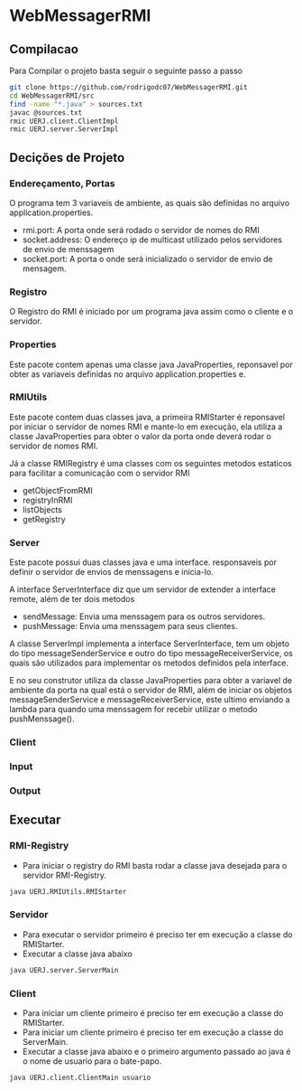 # WebMessagerRMI
## Compilacao
Para Compilar o projeto basta seguir o seguinte passo a passo
```bash
git clone https://github.com/rodrigodc07/WebMessagerRMI.git
cd WebMessagerRMI/src
find -name "*.java" > sources.txt
javac @sources.txt
rmic UERJ.client.ClientImpl
rmic UERJ.server.ServerImpl
```
## Decições de Projeto
### Endereçamento, Portas
O programa tem 3 variaveis de ambiente, as quais são definidas no arquivo application.properties.
- rmi.port: A porta onde será rodado o servidor de nomes do RMI
- socket.address: O endereço ip de multicast utilizado pelos servidores de envio de menssagem
- socket.port: A porta o onde será inicializado o servidor de envio de mensagem.
### Registro
O Registro do RMI é iniciado por um programa java assim como o cliente e o servidor.
### Properties
Este pacote contem apenas uma classe java JavaProperties, reponsavel por obter as variaveis definidas no arquivo application.properties e.
### RMIUtils
Este pacote contem duas classes java, a primeira RMIStarter é reponsavel por iniciar o servidor de nomes RMI e mante-lo em execução, ela utiliza a classe JavaProperties para obter o valor da porta onde deverá rodar o servidor de nomes RMI.

Já a classe RMIRegistry é uma classes com os seguintes metodos estaticos para facilitar a comunicação com o servidor RMI
- getObjectFromRMI
- registryInRMI
- listObjects
- getRegistry
### Server
Este pacote possui duas classes java e uma interface. responsaveis por definir o servidor de envios de menssagens e inicia-lo.

A interface ServerInterface diz que um servidor de extender a interface remote, além de ter dois metodos
- sendMessage: Envia uma menssagem para os outros servidores.
- pushMessage: Envia uma menssagem para seus clientes.

A classe ServerImpl implementa a interface ServerInterface, tem um objeto do tipo messageSenderService e outro do tipo messageReceiverService, os quais são utilizados para implementar os metodos definidos pela interface.

E no seu construtor utiliza da classe JavaProperties para obter a variavel de ambiente da porta na qual está o servidor de RMI, além de iniciar os objetos messageSenderService e messageReceiverService, este ultimo enviando a lambda para quando uma menssagem for recebir utilizar o metodo pushMenssage().

### Client
### Input
### Output
## Executar
### RMI-Registry
- Para iniciar o registry do RMI basta rodar a classe java desejada para o servidor RMI-Registry.
```bash
java UERJ.RMIUtils.RMIStarter
```
### Servidor
- Para executar o servidor primeiro é preciso ter em execução a classe do RMIStarter.
- Executar a classe java abaixo
```bash
java UERJ.server.ServerMain
```

### Client
- Para iniciar um cliente primeiro é preciso ter em execução a classe do RMIStarter.
- Para iniciar um cliente primeiro é preciso ter em execução a classe do ServerMain.
- Executar a classe java abaixo e o primeiro argumento passado ao java é o nome de usuario para o bate-papo.
```bash
java UERJ.client.ClientMain usuario
```
